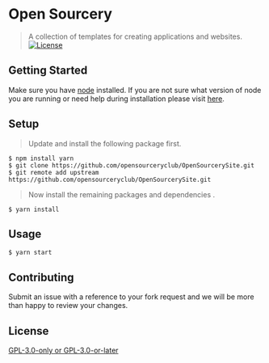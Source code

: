 #  Open Sourcery
> A collection of templates for creating applications and websites.
[![License](http://img.shields.io/:license-mit-blue.svg?style=flat-square)](https://www.gnu.org/licenses/gpl-3.0.en.html)
## Getting Started

Make sure you have [node](https://nodejs.org/en/download/) installed. If you are not sure what version of node you are running or need help during installation please visit [here](https://nodejs.org/en/download/package-manager/). 

## Setup
> Update and install the following package first.
``` shell 
$ npm install yarn
$ git clone https://github.com/opensourceryclub/OpenSourcerySite.git
$ git remote add upstream https://github.com/opensourceryclub/OpenSourcerySite.git
```
> Now install the remaining packages and dependencies .
``` shell
$ yarn install
```
## Usage
``` shell
$ yarn start
```
## Contributing
Submit an issue with a reference to your fork request and we will be more than happy to review your changes.


## License
[GPL-3.0-only or GPL-3.0-or-later
](https://raw.githubusercontent.com/opensourceryclub/OpenSourcerySite/dev/LICENSE)
